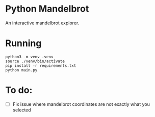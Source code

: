 # Python Mandelbrot

An interactive mandelbrot explorer.

# Running

```shell
python3 -m venv .venv
source ./venv/bin/activate
pip install -r requirements.txt
python main.py
```

# To do:
- [ ] Fix issue where mandelbrot coordinates are not exactly what you selected